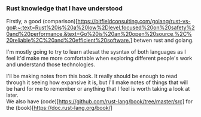### Rust knowledge that I have understood

Firstly, a good (comparison)[https://bitfieldconsulting.com/golang/rust-vs-go#:~:text=Rust%20is%20a%20low%2Dlevel,focused%20on%20safety%20and%20performance.&text=Go%20is%20an%20open%20source,%2C%20reliable%2C%20and%20efficient%20software.] betwen rust and golang.  

I'm mostly going to try to learn atlesat the sysntax of both languages as I feel it'd make me more comfortable when exploring different people's work and understand those technologies.  

I'll be making notes from this book. It really should be enough to read through it seeing how expansive it is, but I'll make notes of things that will be hard for me to remember or anything that I feel is worth taking a look at later.  
We also have (code)[https://github.com/rust-lang/book/tree/master/src] for the (book)[https://doc.rust-lang.org/book/]  


